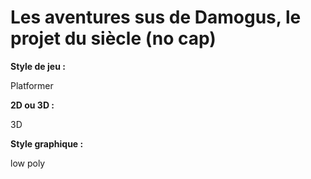 # Les aventures sus de Damogus, le projet du siècle (no cap)

**Style de jeu :**

Platformer


**2D ou 3D :**

3D


**Style graphique :** 

low poly
